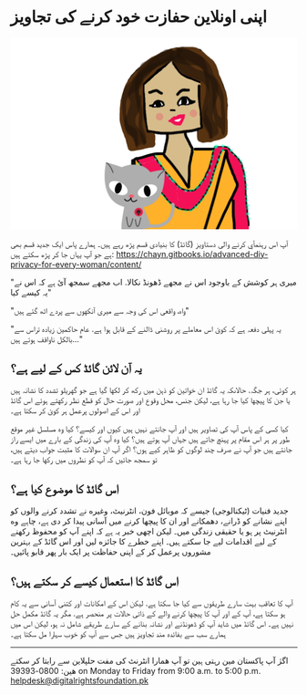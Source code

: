 # اپنی اونلاین حفازت خود کرنے کی تجاویز 


![](assets/urducover.png)

آپ اس رہنمآي کرنے والی دستاویز (گائڈ) کا بنيادی قسم پڑھ رہے ہيں۔ ہمارے پاس ايک جديد قسم بھی ہے جو آپ يہاں جا کر پڑھ سکتے ہيں: https://chayn.gitbooks.io/advanced-diy-privacy-for-every-woman/content/


"میری ہر کوشش کے باوجود اس نے مجهے ڈهونڈ نکالا. اب مجهے سمجھ آئ ہے کہ اس نے یہ کیسے کیا"

"واہ، واقعی اس کی وجہ سے میری آنکهوں سے پردے اٹھ گئے ہیں"

"یہ پہلی دفعہ ہے کہ کوئ اس معاملے پر روشنی ڈالنے کے قابل ہوا ہے. عام حاکمین زیاده تراس سے بالکل ناواقف ہوتے ہیں..."



## یہ آن لائن گائڈ کس کے لیے ہے؟
ہر کوئی، ہر جگہ. حالاںکہ یہ گائڈ ان خواتین کو ذہن میں رکھ کر لکها گیا ہے جو گهریلو تشدد کا نشانہ ہیں یا جن کا پیچها کیا جا رہا ہے، لیکن جنس، محل وقوع اور صورت حال کو قطع نظر رکهتے ہوئے اس گائڈ اور اس کے اصولوں پرعمل ہر کوئ کر سکتا ہے۔

کیا کسی کے پاس آپ کی تصاویر ہیں اور آپ جانتے نہیں ہیں کیوں اور کیسے؟ کیا وه مسلسل غیر موقع طور پر ہر اس مقام پر پہنچ جاتے ہیں جہاں آپ ہوتے ہیں؟ کیا وه آپ کی زندگی کے بارے میں ایسے راز جانتے ہیں جو آپ نے صرف چند لوگوں کو ظاہر کیے ہوں؟ اگر آپ ان سوالات کا مثبت جواب دیتے ہیں، تو سمجھ جائیں کہ آپ کو نظروں میں رکها جا رہا ہے۔


## اس گائڈ کا موضوع کیا ہے؟
جدید فنیات (ٹیکنالوجی) جیسے کہ موبائل فون، انٹرنیٹ، وغیره نے تشدد کرنے والوں کو اپنے نشانے کو ڈرانے، دهمکانے  اور ان کا پیچها کرنے میں آسانی پیدا کر دی ہے،  چاہے وه انٹرنیٹ پر ہو یا حقیقی زندگی میں۔ لیکن اچهی خبر یہ ہے کہ اپنے آپ کو محفوظ رکهنے کے لیے اقدامات لیے جا سکتے ہیں۔ اپنے خطرے کا جائزه لیں اور اس گائڈ کے بہترین مشوروں پرعمل کر کے اپنی حفاظت پر ایک بار پهر قابو پائیں۔



## اس گائڈ کا استعمال کیسے کر سکتے ہیں؟
آپ کا تعاقب بہت سارے طریقوں سے کیا جا سکتا ہے. لیکن اس کے امکانات اور کتنی آسانی سے یہ کام ہو سکتا ہے، آپ کے اور آپ کا پیچها کرنے والے کے ذاتی حالات پر منحصر ہے. مگر یہ گائڈ مکمل حل نہیں ہے۔ اس گائڈ میں شاید آپ کو ڈهونڈنے اور نشانہ بنانے کے سارے طریقے شامل نہ ہو، لیکن اس میں ہمارے سب سے بفائده مند تجاویز ہیں جس سے آپ کو خوب سہارا مل سکتا ہے۔

---

اگرٰ آپ پاکستان مین رہتی ہین تو آپ ھمارا انٹرنٹ کی مفت حلپلاین سے رابتا کر سکتے ھین:  0800-39393 on Monday to Friday from 9:00 a.m. to 5:00 p.m. helpdesk@digitalrightsfoundation.pk

